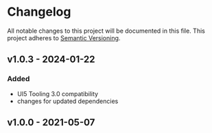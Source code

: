 # Changelog
All notable changes to this project will be documented in this file.
This project adheres to [Semantic Versioning](http://semver.org/spec/v2.0.0.html).

<a name="v1.0.1"></a>
## v1.0.3 - 2024-01-22

### Added

- UI5 Tooling 3.0 compatibility
- changes for updated dependencies

<a name="v1.0.0"></a>
## v1.0.0 - 2021-05-07
